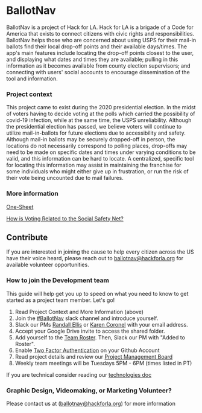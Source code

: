 # BallotNav

BallotNav is a project of Hack for LA. Hack for LA is a brigade of a Code for America that exists to connect citizens with civic rights and responsibilities. BallotNav helps those who are concerned about using USPS for their mail-in ballots find their local drop-off points and their available days/times. The app's main features include locating the drop-off points closest to the user, and displaying what dates and times they are available; pulling in this information as it becomes available from county election supervisors; and connecting with users' social accounts to encourage dissemination of the tool and information.

### Project context

This project came to exist during the 2020 presidential election. In the midst of voters having to decide voting at the polls which carried the possibility of covid-19 infection, while at the same time, the USPS unreliability. Although the presidential election has passed, we believe voters will continue to utilize mail-in-ballots for future elections due to accessibility and safety. Although mail-in ballots may be securely dropped-off in person, the locations do not necessarily correspond to polling places, drop-offs may need to be made on specific dates and times under varying conditions to be valid, and this information can be hard to locate. A centralized, specific tool for locating this information may assist in maintaining the franchise for some individuals who might either give up in frustration, or run the risk of their vote being uncounted due to mail failures. 

### More information

[One-Sheet](https://docs.google.com/document/d/15tMTwUnPnfAeN1C4KP4mvGWaiz3IfkktTY4drKFa8eo/edit?usp=sharing)

[How is Voting Related to the Social Safety Net?](https://docs.google.com/document/d/1REg7WOP-c_qfrR5dA3rDw-G3BxW2Wd6U7Ys5dh1TJS8/edit?usp=sharing)


## Contribute 
If you are interested in joining the cause to help every citizen across the US have their voice heard, please reach out to ballotnav@hackforla.org for available volunteer opportunities. 

### How to join the Development team 
This guide will help get you up to speed on what you need to know to get started as a project team member. Let's go!

1. Read Project Context and More Information (above)
2. Join the [#BallotNav](https://hackforla.slack.com/archives/C0191KE1XB7) slack channel and introduce yourself.
3. Slack our PMs [Randall Ellis](https://hackforla.slack.com/team/U018TL37XJ6) or [Karen Coronel](https://hackforla.slack.com/team/U010KUGJATC) with your email address.
4. Accept your Google Drive invite to access the shared folder.
5. Add yourself to the [Team Roster](https://airtable.com/shriSRTvwjuNqf1TV). Then, Slack our PM with "Added to Roster".
6. Enable [Two Factor Authentication](https://www.hackforla.org/guide-pages/2FA.html) on your Github Account
7. Read project details and review our [Project Management Board](https://airtable.com/shriSRTvwjuNqf1TV)
8. Weekly team meetings will be Tuesdays 5PM - 6PM (times listed in PT)

If you are technical consider reading our [technologies doc](./TECHNOLOGIES.md)

### Graphic Design, Videomaking, or Marketing Volunteer?

Please contact us at (ballotnav@hackforla.org) for more information



